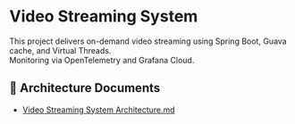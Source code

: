 # Video Streaming System

This project delivers on-demand video streaming using Spring Boot, Guava cache, and Virtual Threads.  
Monitoring via OpenTelemetry and Grafana Cloud.

## 📄 Architecture Documents

- [Video Streaming System Architecture.md](Video%20Streaming%20System%20Architecture.md)


